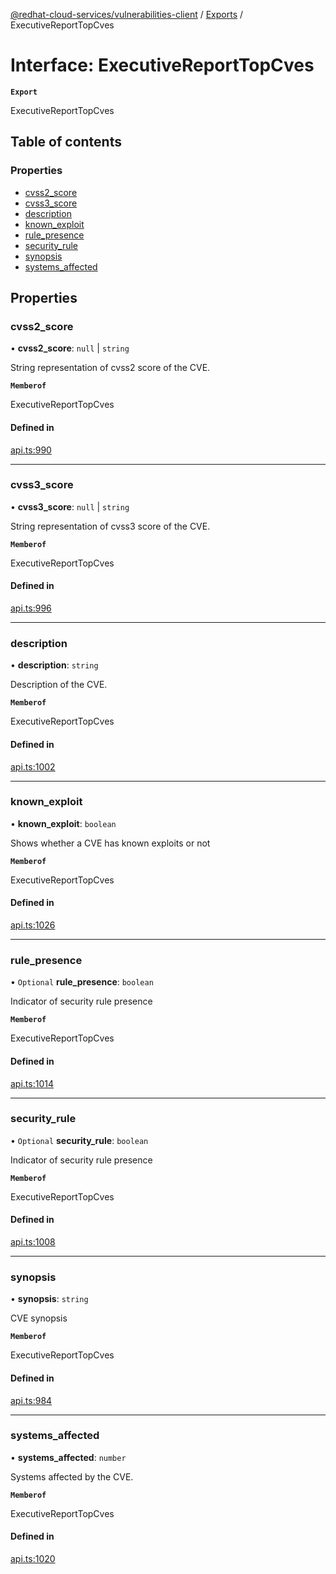 [@redhat-cloud-services/vulnerabilities-client](../README.md) / [Exports](../modules.md) / ExecutiveReportTopCves

# Interface: ExecutiveReportTopCves

**`Export`**

ExecutiveReportTopCves

## Table of contents

### Properties

- [cvss2\_score](ExecutiveReportTopCves.md#cvss2_score)
- [cvss3\_score](ExecutiveReportTopCves.md#cvss3_score)
- [description](ExecutiveReportTopCves.md#description)
- [known\_exploit](ExecutiveReportTopCves.md#known_exploit)
- [rule\_presence](ExecutiveReportTopCves.md#rule_presence)
- [security\_rule](ExecutiveReportTopCves.md#security_rule)
- [synopsis](ExecutiveReportTopCves.md#synopsis)
- [systems\_affected](ExecutiveReportTopCves.md#systems_affected)

## Properties

### cvss2\_score

• **cvss2\_score**: ``null`` \| `string`

String representation of cvss2 score of the CVE.

**`Memberof`**

ExecutiveReportTopCves

#### Defined in

[api.ts:990](https://github.com/RedHatInsights/javascript-clients/blob/main/packages/vulnerabilities/git-api/api.ts#L990)

___

### cvss3\_score

• **cvss3\_score**: ``null`` \| `string`

String representation of cvss3 score of the CVE.

**`Memberof`**

ExecutiveReportTopCves

#### Defined in

[api.ts:996](https://github.com/RedHatInsights/javascript-clients/blob/main/packages/vulnerabilities/git-api/api.ts#L996)

___

### description

• **description**: `string`

Description of the CVE.

**`Memberof`**

ExecutiveReportTopCves

#### Defined in

[api.ts:1002](https://github.com/RedHatInsights/javascript-clients/blob/main/packages/vulnerabilities/git-api/api.ts#L1002)

___

### known\_exploit

• **known\_exploit**: `boolean`

Shows whether a CVE has known exploits or not

**`Memberof`**

ExecutiveReportTopCves

#### Defined in

[api.ts:1026](https://github.com/RedHatInsights/javascript-clients/blob/main/packages/vulnerabilities/git-api/api.ts#L1026)

___

### rule\_presence

• `Optional` **rule\_presence**: `boolean`

Indicator of security rule presence

**`Memberof`**

ExecutiveReportTopCves

#### Defined in

[api.ts:1014](https://github.com/RedHatInsights/javascript-clients/blob/main/packages/vulnerabilities/git-api/api.ts#L1014)

___

### security\_rule

• `Optional` **security\_rule**: `boolean`

Indicator of security rule presence

**`Memberof`**

ExecutiveReportTopCves

#### Defined in

[api.ts:1008](https://github.com/RedHatInsights/javascript-clients/blob/main/packages/vulnerabilities/git-api/api.ts#L1008)

___

### synopsis

• **synopsis**: `string`

CVE synopsis

**`Memberof`**

ExecutiveReportTopCves

#### Defined in

[api.ts:984](https://github.com/RedHatInsights/javascript-clients/blob/main/packages/vulnerabilities/git-api/api.ts#L984)

___

### systems\_affected

• **systems\_affected**: `number`

Systems affected by the CVE.

**`Memberof`**

ExecutiveReportTopCves

#### Defined in

[api.ts:1020](https://github.com/RedHatInsights/javascript-clients/blob/main/packages/vulnerabilities/git-api/api.ts#L1020)
